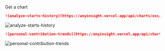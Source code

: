 Get a chart

```markdown
![analyze-starts-history](https://anyinsight.vercel.app/api/charts/oss/pingcap/tidb/analyze-stars-history)
```

![analyze-starts-history](https://anyinsight.vercel.app/api/charts/oss/pingcap/tidb/analyze-stars-history)


```markdown
![personal-contribution-trends](https://anyinsight.vercel.app/api/charts/oss/634750802/personal-contribution-trends)
```
![personal-contribution-trends](https://anyinsight.vercel.app/api/charts/oss/634750802/personal-contribution-trends)
